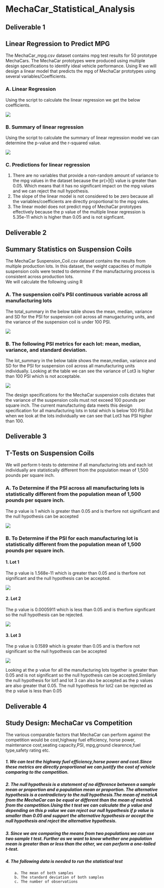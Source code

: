# MechaCar_Statistical_Analysis

## Deliverable 1 
## Linear Regression to Predict MPG

The MechaCar_mpg.csv dataset contains mpg test results for 50 prototype MechaCars. The MechaCar prototypes were produced using multiple design specifications to identify ideal vehicle performance. Using R we will design a linear model that predicts the mpg of MechaCar prototypes using several variables/Coefficients.
### A. Linear Regression
Using the script to calculate the linear regression we get the below coefficients.

![](https://github.com/Akshaya-Kamble/MechaCar_Statistical_Analysis/blob/main/Reference%20Images/Linear%20Regression.PNG)

### B. Summary of linear regression
Using the script to calculate the summary of linear regression model we can determine the p-value and the r-squared value. 

![](https://github.com/Akshaya-Kamble/MechaCar_Statistical_Analysis/blob/main/Reference%20Images/Summary%20Linear%20Regression.PNG)

### C. Predictions for linear regression
1. There are no variables that provide a non-random amount of variance to the mpg values in the dataset because the pr(>|t|) value is greater than 0.05. Which means that it has no significant impact on the mpg values and we can reject the null hypothesis.
2. The slope of the linear model is not considered to be zero because all the variables/coefficients are directly proportional to the mpg vales.
3. The linear model does not predict mpg of MechaCar prototypes effectively because the p value of the multiple linear regression is 5.35e-11 which is higher than 0.05 and is not signficant.

## Deliverable 2 
## Summary Statistics on Suspension Coils
The MechaCar Suspension_Coil.csv dataset contains the results from multiple production lots. In this dataset, the weight capacities of multiple suspension coils were tested to determine if the manufacturing process is consistent across production lots.  
We will calculate the following using R

### A. The suspension coil’s PSI continuous variable across all manufacturing lots
The total_summary in the below table shows the mean, median, variance and SD for the PSI for suspension coil across all manugacturing units, and the variance of the suspension coil is under 100 PSI.

![](https://github.com/Akshaya-Kamble/MechaCar_Statistical_Analysis/blob/main/Reference%20Images/total_summary.PNG)

### B. The following PSI metrics for each lot: mean, median, variance, and standard deviation.
The lot_summary in the below table shows the mean,median, variance and SD for the PSI for suspension coil across all manufacturing units individually. Looking at the table we can see the variance of Lot3 is higher than 100 PSI which is not acceptable.

![](https://github.com/Akshaya-Kamble/MechaCar_Statistical_Analysis/blob/main/Reference%20Images/lot_summary.PNG)

The design specifications for the MechaCar suspension coils dictates that the variance of the suspension coils must not exceed 100 pounds per square inch.
The current manufacturing data meets this design specification for all manufacturing lots in total which is below 100 PSI.But when we look at the lots individually we can see that Lot3 has PSI higher than 100.

 
## Deliverable 3 
## T-Tests on Suspension Coils
We will perform t-tests to determine if all manufacturing lots and each lot individually are statistically different from the population mean of 1,500 pounds per square inch.
### A. To Determine if the PSI across all manufacturing lots is statistically different from the population mean of 1,500 pounds per square inch.
The p value is 1 which is greater than 0.05 and is therfore not significant and the null hypothesis can be accepted

![](https://github.com/Akshaya-Kamble/MechaCar_Statistical_Analysis/blob/main/Reference%20Images/t_test.PNG)

### B. To Determine if the PSI for each manufacturing lot is statistically different from the population mean of 1,500 pounds per square inch.
#### 1. Lot 1
The p value is 1.568e-11 which is greater than 0.05 and is therfore not significant and the null hypothesis can be accepted.

![](https://github.com/Akshaya-Kamble/MechaCar_Statistical_Analysis/blob/main/Reference%20Images/t_test_lot1.PNG)

#### 2. Lot 2
The p value is 0.0005911 which is less than 0.05 and is therfore significant so the null hypothesis can be rejected.

![](https://github.com/Akshaya-Kamble/MechaCar_Statistical_Analysis/blob/main/Reference%20Images/t_test_lot2.PNG)

#### 3. Lot 3
The p value is 0.1589 which is greater than 0.05 and is therfore not significant so the null hypothesis can be accepted

![](https://github.com/Akshaya-Kamble/MechaCar_Statistical_Analysis/blob/main/Reference%20Images/t_test_lot3.PNG)

Looking at the p value for all the manufacturing lots together is greater than 0.05 and is not significant so the null hypothesis can be accepted.Similarly the null hypothesis for lot1 and lot 3 can also be accepted as the p values are also greater that 0.05. The null hypothesis for lot2 can be rejected as the p value is less than 0.05 

## Deliverable 4
## Study Design: MechaCar vs Competition

The various comparable factors that MechaCar can perform against the competition would be cost,highway fuel efficiency, horse power, maintenance cost,seating capacity,PSI, mpg,ground clearence,fuel type,safety rating etc.

##### 1. We can test the highway fuel efficiency,horse power and cost.Since these metrics are directly proportional we can justify the cost of vehicle comparing to the competition.
##### 2. The null hypothesis is a statement of no difference between a sample mean or proportion and a population mean or proportion. The alternative hypothesis is a contradictory to the null hypothesis.The mean of metricA from the MechaCar can be equal or different than the mean of metricA from the competition.Using the t test we can calculate the p value and depending on this p value we can reject our null hypothesis if p value is smaller than 0.05 and support the alternative hypothesis or accept the null hypothesis and reject the alternative hypothesis.
##### 3. Since we are comparing the means from two populations we can use two sample t test. Further as we want to know whether one population mean is greater than or less than the other, we can perform a one-tailed t-test.
##### 4. The following data is needed to run the statistical test
		a. The mean of both samples
		b. The standard deviation of both samples
		c. The number of observations
